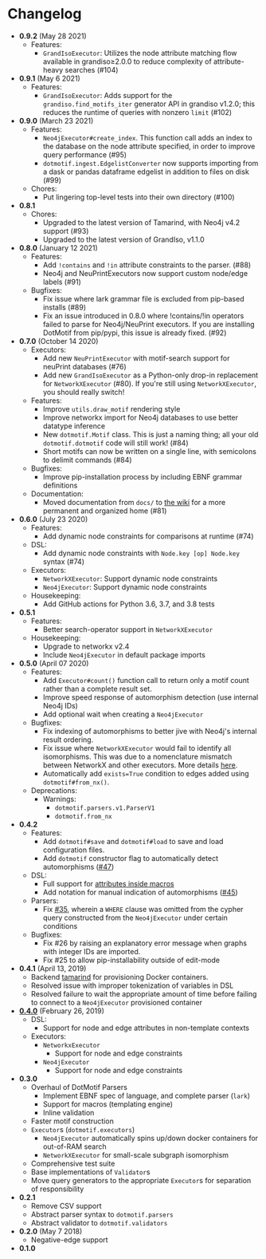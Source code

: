 # Changelog

-   **0.9.2** (May 28 2021)
    -   Features:
        -   `GrandIsoExecutor`: Utilizes the node attribute matching flow available in grandiso≥2.0.0 to reduce complexity of attribute-heavy searches (#104)
-   **0.9.1** (May 6 2021)
    -   Features:
        -   `GrandIsoExecutor`: Adds support for the `grandiso.find_motifs_iter` generator API in grandiso v1.2.0; this reduces the runtime of queries with nonzero `limit` (#102)
-   **0.9.0** (March 23 2021)
    -   Features:
        -   `Neo4jExecutor#create_index`. This function call adds an index to the database on the node attribute specified, in order to improve query performance (#95)
        -   `dotmotif.ingest.EdgelistConverter` now supports importing from a dask or pandas dataframe edgelist in addition to files on disk (#99)
    -   Chores:
        -   Put lingering top-level tests into their own directory (#100)
-   **0.8.1**
    -   Chores:
        -   Upgraded to the latest version of Tamarind, with Neo4j v4.2 support (#93)
        -   Upgraded to the latest version of GrandIso, v1.1.0
-   **0.8.0** (January 12 2021)
    -   Features:
        -   Add `!contains` and `!in` attribute constraints to the parser. (#88)
        -   Neo4j and NeuPrintExecutors now support custom node/edge labels (#91)
    -   Bugfixes:
        -   Fix issue where lark grammar file is excluded from pip-based installs (#89)
        -   Fix an issue introduced in 0.8.0 where !contains/!in operators failed to parse for Neo4j/NeuPrint executors. If you are installing DotMotif from pip/pypi, this issue is already fixed. (#92)
-   **0.7.0** (October 14 2020)
    -   Executors:
        -   Add new `NeuPrintExecutor` with motif-search support for neuPrint databases (#76)
        -   Add new `GrandIsoExecutor` as a Python-only drop-in replacement for `NetworkXExecutor` (#80). If you're still using `NetworkXExecutor`, you should really switch!
    -   Features:
        -   Improve `utils.draw_motif` rendering style
        -   Improve networkx import for Neo4j databases to use better datatype inference
        -   New `dotmotif.Motif` class. This is just a naming thing; all your old `dotmotif.dotmotif` code will still work! (#84)
        -   Short motifs can now be written on a single line, with semicolons to delimit commands (#84)
    -   Bugfixes:
        -   Improve pip-installation process by including EBNF grammar definitions
    -   Documentation:
        -   Moved documentation from `docs/` to [the wiki](https://github.com/aplbrain/dotmotif/wiki) for a more permanent and organized home (#81)
-   **0.6.0** (July 23 2020)
    -   Features:
        -   Add dynamic node constraints for comparisons at runtime (#74)
    -   DSL:
        -   Add dynamic node constraints with `Node.key [op] Node.key` syntax (#74)
    -   Executors:
        -   `NetworkXExecutor`: Support dynamic node constraints
        -   `Neo4jExecutor`: Support dynamic node constraints
    -   Housekeeping:
        -   Add GitHub actions for Python 3.6, 3.7, and 3.8 tests
-   **0.5.1**
    -   Features:
        -   Better search-operator support in `NetworkXExecutor`
    -   Housekeeping:
        -   Upgrade to networkx v2.4
        -   Include `Neo4jExecutor` in default package imports
-   **0.5.0** (April 07 2020)
    -   Features:
        -   Add `Executor#count()` function call to return only a motif count rather than a complete result set.
        -   Improve speed response of automorphism detection (use internal Neo4j IDs)
        -   Add optional wait when creating a `Neo4jExecutor`
    -   Bugfixes:
        -   Fix indexing of automorphisms to better jive with Neo4j's internal result ordering.
        -   Fix issue where `NetworkXExecutor` would fail to identify all isomorphisms. This was due to a nomenclature mismatch between NetworkX and other executors. More details [here](https://github.com/aplbrain/dotmotif/issues/64).
        -   Automatically add `exists=True` condition to edges added using `dotmotif#from_nx()`.
    -   Deprecations:
        -   Warnings:
            -   `dotmotif.parsers.v1.ParserV1`
            -   `dotmotif.from_nx`
-   **0.4.2**
    -   Features:
        -   Add `dotmotif#save` and `dotmotif#load` to save and load configuration files.
        -   Add `dotmotif` constructor flag to automatically detect automorphisms ([#47](https://github.com/aplbrain/dotmotif/pull/47))
    -   DSL:
        -   Full support for [attributes inside macros](https://github.com/aplbrain/dotmotif/pull/38)
        -   Add notation for manual indication of automorphisms ([#45](https://github.com/aplbrain/dotmotif/pull/45))
    -   Parsers:
        -   Fix [#35](https://github.com/aplbrain/dotmotif/issues/35), wherein a `WHERE` clause was omitted from the cypher query constructed from the `Neo4jExecutor` under certain conditions
    -   Bugfixes:
        -   Fix #26 by raising an explanatory error message when graphs with integer IDs are imported.
        -   Fix #25 to allow pip-installability outside of edit-mode
-   **0.4.1** (April 13, 2019)
    -   Backend [tamarind](https://github.com/fitmango/tamarind) for provisioning Docker containers.
    -   Resolved issue with improper tokenization of variables in DSL
    -   Resolved failure to wait the appropriate amount of time before failing to connect to a `Neo4jExecutor` provisioned container
-   [**0.4.0**](https://github.com/aplbrain/dotmotif/releases/tag/v0.4.0) (February 26, 2019)
    -   DSL:
        -   Support for node and edge attributes in non-template contexts
    -   Executors:
        -   `NetworkxExecutor`
            -   Support for node and edge constraints
        -   `Neo4jExecutor`
            -   Support for node and edge constraints
-   **0.3.0**
    -   Overhaul of DotMotif Parsers
        -   Implement EBNF spec of language, and complete parser (`lark`)
        -   Support for macros (templating engine)
        -   Inline validation
    -   Faster motif construction
    -   `Executor`s (`dotmotif.executors`)
        -   `Neo4jExecutor` automatically spins up/down docker containers for out-of-RAM search
        -   `NetworkXExecutor` for small-scale subgraph isomorphism
    -   Comprehensive test suite
    -   Base implementations of `Validator`s
    -   Move query generators to the appropriate `Executor`s for separation of responsibility
-   **0.2.1**
    -   Remove CSV support
    -   Abstract parser syntax to `dotmotif.parsers`
    -   Abstract validator to `dotmotif.validators`
-   **0.2.0** (May 7 2018)
    -   Negative-edge support
-   **0.1.0**

